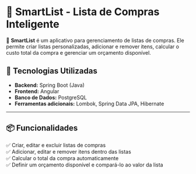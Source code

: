# **🛒 SmartList - Lista de Compras Inteligente**  

📌 **SmartList** é um aplicativo para gerenciamento de listas de compras. Ele permite criar listas personalizadas, adicionar e remover itens, calcular o custo total da compra e gerenciar um orçamento disponível.  

## **🚀 Tecnologias Utilizadas**  
- **Backend:** Spring Boot (Java)  
- **Frontend:** Angular  
- **Banco de Dados:** PostgreSQL  
- **Ferramentas adicionais:** Lombok, Spring Data JPA, Hibernate  

---

## **📦 Funcionalidades**  
✅ Criar, editar e excluir listas de compras  
✅ Adicionar, editar e remover itens dentro das listas  
✅ Calcular o total da compra automaticamente  
✅ Definir um orçamento disponível e compará-lo ao valor da lista  

